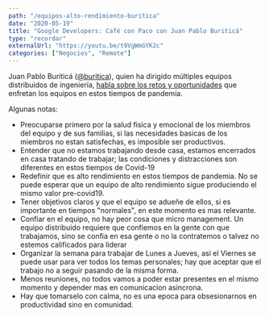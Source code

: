 ```yaml
---
path: "/equipos-alto-rendimiento-buritica"
date: "2020-05-19"
title: "Google Developers: Café con Paco con Juan Pablo Buriticá"
type: "recordar"
externalUrl: "https://youtu.be/t9VgWmGYK2c"
categories: ["Negocios", "Remote"]
---
```


Juan Pablo Buriticá ([@buritica](https://twitter.com/buritica)), quien ha dirigido múltiples equipos distribuidos de ingeniería, [habla sobre los retos y oportunidades](https://youtu.be/t9VgWmGYK2c) que enfretan los equipos en estos tiempos de pandemia.

Algunas notas:

* Preocuparse primero por la salud fisica y emocional de los miembros del equipo y de sus familias, si las necesidades basicas de los miembros no estan satisfechas, es imposible ser productivos.
* Entender que no estamos trabajando desde casa, estamos encerrados en casa tratando de trabajar; las condiciones y distracciones son diferentes en estos tiempos de Covid-19
* Redefinir que es alto rendimiento en estos tiempos de pandemia. No se puede esperar que un equipo de alto rendimiento sigue produciendo el mismo valor pre-covid19.
* Tener objetivos claros y que el equipo se adueñe de ellos, si es importante en tiempos "normales", en este momento es mas relevante.
* Confiar en el equipo, no hay peor cosa que micro management. Un equipo distribuido requiere que confiemos en la gente con que trabajamos, sino se confia en esa gente o no la contratemos o talvez no estemos calificados para liderar
* Organizar la semana para trabajar de Lunes a Jueves, asi el Viernes se puede usar para ver todos los temas personales; hay que aceptar que el trabajo no a seguir pasando de la misma forma.
* Menos reuniones, no todos vamos a poder estar presentes en el mismo momento y depender mas en comunicacion asincrona.
* Hay que tomarselo con calma, no es una epoca para obsesionarnos en productividad sino en comunidad.